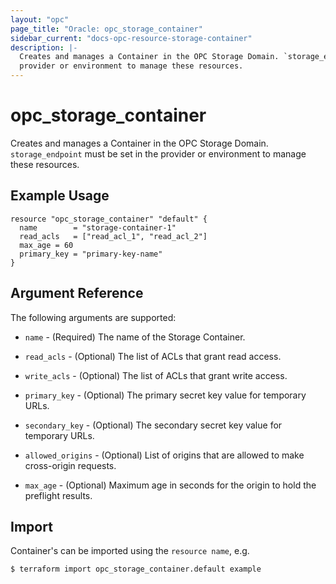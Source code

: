```yaml
---
layout: "opc"
page_title: "Oracle: opc_storage_container"
sidebar_current: "docs-opc-resource-storage-container"
description: |-
  Creates and manages a Container in the OPC Storage Domain. `storage_endpoint` must be set in the
  provider or environment to manage these resources.
---
```


# opc\_storage\_container

Creates and manages a Container in the OPC Storage Domain. `storage_endpoint` must be set in the
provider or environment to manage these resources.

## Example Usage

```hcl
resource "opc_storage_container" "default" {
  name        = "storage-container-1"
  read_acls   = ["read_acl_1", "read_acl_2"]
  max_age = 60
  primary_key = "primary-key-name"
}
```

## Argument Reference

The following arguments are supported:

* `name` - (Required) The name of the Storage Container.

* `read_acls` - (Optional) The list of ACLs that grant read access.

* `write_acls` - (Optional) The list of ACLs that grant write access.

* `primary_key` - (Optional) The primary secret key value for temporary URLs.

* `secondary_key` - (Optional) The secondary secret key value for temporary URLs.

* `allowed_origins` - (Optional) List of origins that are allowed to make cross-origin requests.

* `max_age` - (Optional) Maximum age in seconds for the origin to hold the preflight results.

## Import

Container's can be imported using the `resource name`, e.g.

```shell
$ terraform import opc_storage_container.default example
```
